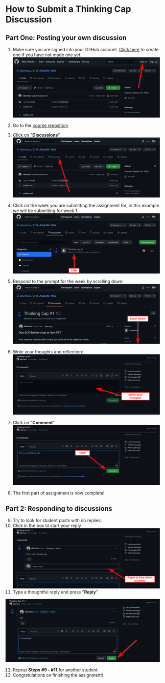 # How to Submit a Thinking Cap Discussion

## Part One: Posting your own discussion
1. Make sure you are signed into your GitHub account. [Click here](https://github.com/signup?ref_cta=Sign+up&ref_loc=header+logged+out&ref_page=%2F%3Cuser-name%3E%2F%3Crepo-name%3E&source=header-repo&source_repo=albertkun%2F211A-ASIAAM-191A) to create one if you have not made one yet.
![.\media/thinkingcap0.png](media/thinkingcaps0.png)
2. Go to the [course repository](https://github.com/albertkun/211A-ASIAAM-191A)
3. Click on "**Discussions**"
![.\media/thinkingcap1.png](media/thinkingcaps1.png)
4. Click on the week you are submitting the assignment for, in this example we will be submitting for week 1![.\media\thinkingcaps2b.png](media/thinkingcaps2b.png)
5. Respond to the prompt for the week by scrolling down:
![.\media\thinkingcaps3.png](media/thinkingcaps3.png)

6. Write your thoughts and reflection:
![.\media/thinkingcaps4.png](media/thinkingcaps4.png)

7. Click on "**Comment**"
![.\media/thinkingcaps5.png](media/thinkingcaps5.png)
8. The first part of assignment is now complete!

## Part 2: Responding to discussions
9.  Try to look for student posts with no replies. 
10. Click in the box to start your reply
    ![.\media/thinkingcap7.png](media/thinkingcaps6.png)
11. Type a thoughtful reply and press "**Reply**".

![.\media/thinkingcap9.png](media/thinkingcaps7.png)

12. Repeat **Steps #9 - #11** for another student.
13. Congratulations on finishing the assignment!
    
